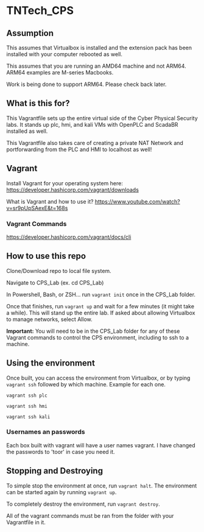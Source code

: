 # TNTech_CPS

## Assumption

This assumes that Virtualbox is installed and the extension pack has been installed with your computer rebooted as well.

This assumes that you are running an AMD64 machine and not ARM64. ARM64 examples are M-series Macbooks. 

Work is being done to support ARM64. Please check back later.

## What is this for?

This Vagrantfile sets up the entire virtual side of the Cyber Physical Security labs. It stands up plc, hmi, and kali VMs with OpenPLC and ScadaBR installed as well.

This Vagrantfile also takes care of creating a private NAT Network and portforwarding from the PLC and HMI to localhost as well!

## Vagrant

Install Vagrant for your operating system here: https://developer.hashicorp.com/vagrant/downloads

What is Vagrant and how to use it? https://www.youtube.com/watch?v=sr9pUpSAexE&t=168s

### Vagrant Commands

https://developer.hashicorp.com/vagrant/docs/cli

## How to use this repo

Clone/Download repo to local file system.

Navigate to CPS_Lab (ex. cd CPS_Lab)

In Powershell, Bash, or ZSH... run ```vagrant init``` once in the CPS_Lab folder.

Once that finishes, run ```vagrant up``` and wait for a few minutes (it might take a while). This will stand up the entire lab. If asked about allowing Virtualbox to manage networks, select Allow.

**Important:** You will need to be in the CPS_Lab folder for any of these Vagrant commands to control the CPS environment, including to ssh to a machine.

## Using the environment

Once built, you can access the environment from Virtualbox, or by typing ```vagrant ssh``` followed by which machine. Example for each one.

```vagrant ssh plc```

```vagrant ssh hmi```

```vagrant ssh kali```

### Usernames an passwords

Each box built with vagrant will have a user names vagrant. I have changed the passwords to 'toor' in case you need it. 

## Stopping and Destroying

To simple stop the environment at once, run ```vagrant halt```. The environment can be started again by running ```vagrant up```.

To completely destroy the environment, run ```vagrant destroy```.

All of the vagrant commands must be ran from the folder with your Vagrantfile in it.
